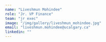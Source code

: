```yaml
---
name: "Liveshmun Mohindee"
role: "Jr. VP Finance"
team: "jr exec"
image: "/img/gallery/liveshmun_mohindee.jpg"
email: "liveshmun.mohindee@ucalgary.ca"
linkedin: ""
---
```


